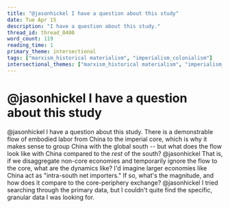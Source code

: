 ```yaml
---
title: "@jasonhickel I have a question about this study"
date: Tue Apr 15
description: "I have a question about this study."
thread_id: thread_0400
word_count: 119
reading_time: 1
primary_theme: intersectional
tags: ["marxism_historical materialism", "imperialism_colonialism"]
intersectional_themes: ["marxism_historical materialism", "imperialism_colonialism"]
---
```


# @jasonhickel I have a question about this study

@jasonhickel I have a question about this study. There is a demonstrable flow of embodied labor from China to the imperial core, which is why it makes sense to group China with the global south -- but what does the flow look like with China compared to the *rest* of the south? @jasonhickel That is, if we disaggregate non-core economies and temporarily ignore the flow to the core, what are the dynamics like? I'd imagine larger economies like China act as "intra-south net importers." If so, what's the magnitude, and how does it compare to the core-periphery exchange? @jasonhickel I tried searching through the primary data, but I couldn't quite find the specific, granular data I was looking for.